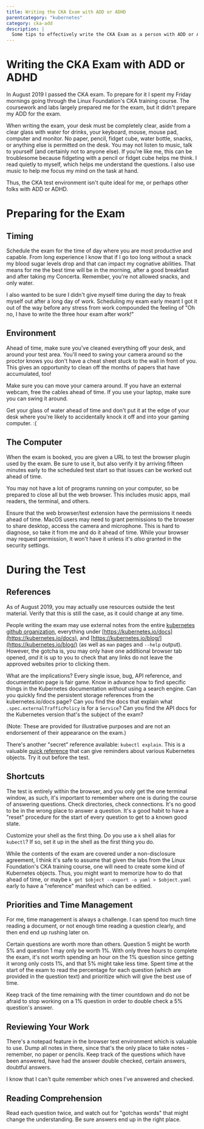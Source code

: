 ```yaml
---
title: Writing the CKA Exam with ADD or ADHD
parentcategory: "kubernetes"
category: cka-add
description: |
  Some tips to effectively write the CKA Exam as a person with ADD or ADHD.
---
```


# Writing the CKA Exam with ADD or ADHD

In August 2019 I passed the CKA exam. To prepare for it I spent my Friday mornings going through the Linux Foundation's CKA training course. The coursework and labs largely prepared me for the exam, but it didn't prepare my ADD for the exam.

When writing the exam, your desk must be completely clear, aside from a clear glass with water for drinks, your keyboard, mouse, mouse pad, computer and monitor. No paper, pencil, fidget cube, water bottle, snacks, or anything else is permitted on the desk. You may not listen to music, talk to yourself (and certainly not to anyone else). If you're like me, this can be troublesome because fidgeting with a pencil or fidget cube helps me think. I read quietly to myself, which helps me understand the questions. I also use music to help me focus my mind on the task at hand.

Thus, the CKA test environment isn't quite ideal for me, or perhaps other folks with ADD or ADHD.

# Preparing for the Exam

## Timing

Schedule the exam for the time of day where you are most productive and capable. From long experience I know that if I go too long without a snack my blood sugar levels drop and that can impact my cognative abilities. That means for me the best time will be in the morning, after a good breakfast and after taking my Concerta. Remember, you're not allowed snacks, and only water.

I also wanted to be sure I didn't give myself time during the day to freak myself out after a long day of work. Scheduling my exam early meant I got it out of the way before any stress from work compounded the feeling of "Oh no, I have to write the three hour exam after work!"

## Environment

Ahead of time, make sure you've cleaned everything off your desk, and around your test area. You'll need to swing your camera around so the proctor knows you don't have a cheat sheet stuck to the wall in front of you. This gives an opportunity to clean off the months of papers that have accumulated, too!

Make sure you can move your camera around. If you have an external webcam, free the cables ahead of time. If you use your laptop, make sure you can swing it around.

Get your glass of water ahead of time and don't put it at the edge of your desk where you're likely to accidentally knock it off and into your gaming computer. :(

## The Computer

When the exam is booked, you are given a URL to test the browser plugin used by the exam. Be sure to use it, but also verify it by arriving fifteen minutes early to the scheduled test start so that issues can be worked out ahead of time.

You may not have a lot of programs running on your computer, so be prepared to close all but the web browser. This includes music apps, mail readers, the terminal, and others.

Ensure that the web browser/test extension have the permissions it needs ahead of time. MacOS users may need to grant permissions to the browser to share desktop, access the camera and microphone. This is hard to diagnose, so take it from me and do it ahead of time. While your browser may request permission, it won't have it unless it's _also_ granted in the security settings.

# During the Test

## References

As of August 2019, you may actually use resources outside the test material. Verify that this is still the case, as it could change at any time.

People writing the exam may use external notes from the entire [kubernetes github organization](https://github.com/kubernetes), everything under [https://kubernetes.io/docs](https://kubernetes.io/docs), and [https://kubernetes.io/blog/](https://kubernetes.io/blog/) (as well as `man` pages and `--help` output). However, the gotcha is, you may only have one additional browser tab opened, _and_ it is up to you to check that any links do not leave the approved websites prior to clicking them.

What are the implications? Every single issue, bug, API reference, and documentation page is fair game. Know in advance how to find specific things in the Kubernetes documentation _without_ using a search engine. Can you quickly find the persistent storage references from the kubernetes.io/docs page? Can you find the docs that explain what `.spec.externalTrafficPolicy` is for a `Service`? Can you find the API docs for the Kubernetes version that's the subject of the exam?

(Note: These are provided for illustrative purposes and are not an endorsement of their appearance on the exam.)

There's another "secret" reference available: `kubectl explain`. This is a valuable [quick reference](https://kubernetes.io/docs/reference/kubectl/overview/) that can give reminders about various Kubernetes objects. Try it out before the test.

## Shortcuts

The test is entirely within the browser, and you only get the one terminal window, as such, it's important to remember where one is during the course of answering questions. Check directories, check connections. It's no good to be in the wrong place to answer a question. It's a good habit to have a "reset" procedure for the start of every question to get to a known good state.

Customize your shell as the first thing. Do you use a `k` shell alias for `kubectl`? If so, set it up in the shell as the first thing you do.

While the contents of the exam are covered under a non-disclosure agreement, I think it's safe to assume that given the labs from the Linux Foundation's CKA training course, one will need to create some kind of Kubernetes objects. Thus, you might want to memorize how to do that ahead of time, or maybe `k get $object --export -o yaml > $object.yaml` early to have a "reference" manifest which can be editied.

## Priorities and Time Management

For me, time management is always a challenge. I can spend too much time reading a document, or not enough time reading a question clearly, and then end end up rushing later on.

Certain questions are worth more than others. Question 5 might be worth 5% and question 1 may only be worth 1%. With only three hours to complete the exam, it's not worth spending an hour on the 1% question since getting it wrong only costs 1%, and that 5% might take less time. Spent time at the start of the exam to read the percentage for each question (which are provided in the question text) and prioritize which will give the best use of time.

Keep track of the time remaining with the timer countdown and do not be afraid to stop working on a 1% question in order to double check a 5% question's answer.

## Reviewing Your Work

There's a notepad feature in the browser test environment which is valuable to use. Dump all notes in there, since that's the only place to take notes - remember, no paper or pencils. Keep track of the questions which have been answered, have had the answer double checked, certain answers, doubtful answers.

I know that I can't quite remember which ones I've answered and checked.

## Reading Comprehension

Read each question twice, and watch out for "gotchas words" that might change the understanding. Be sure answers end up in the right place.
